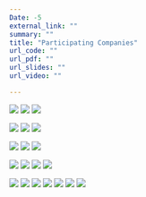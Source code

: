 ```yaml
---
Date: -5
external_link: ""
summary: ""
title: "Participating Companies"
url_code: ""
url_pdf: ""
url_slides: ""
url_video: ""

---
```


![](/albums/ComJobfair/ArcelorMittal.PNG)
![](/albums/ComJobfair/CrosspointSolutions.png)
![](/albums/ComJobfair/Datashift.png)

![](/albums/ComJobfair/DiceCro.png)
![](/albums/ComJobfair/Imec.PNG)
![](/albums/ComJobfair/NBB.PNG)

![](/albums/ComJobfair/OpenAnalytics.png)
![](/albums/ComJobfair/Ortec.PNG)
![](/albums/ComJobfair/P95.PNG)

![](/albums/ComJobfair/PythonPredictions.png)
![](/albums/ComJobfair/EY.PNG)
![](/albums/ComJobfair/Nestle.PNG)
![](/albums/ComJobfair/ProphecyLabs.PNG)

![](/albums/ComJobfair/Belfius.PNG)
![](/albums/ComJobfair/Deloitte.PNG)
![](/albums/ComJobfair/KBC.png)
![](/albums/ComJobfair/KPMG.png)
![](/albums/ComJobfair/Pwc.PNG)
![](/albums/ComJobfair/Riskconcile.png)
![](/albums/ComJobfair/IDDI.PNG)
